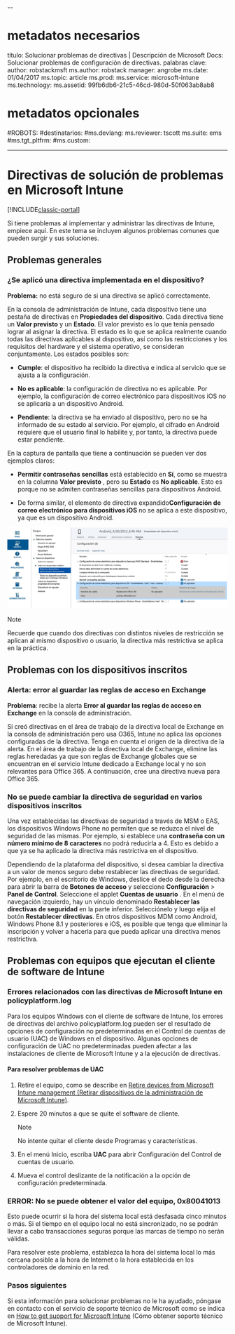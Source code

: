 --
# <a name="required-metadata"></a>metadatos necesarios

título: Solucionar problemas de directivas | Descripción de Microsoft Docs: Solucionar problemas de configuración de directivas.
palabras clave: author: robstackmsft ms.author: robstack manager: angrobe ms.date: 01/04/2017 ms.topic: article ms.prod: ms.service: microsoft-intune ms.technology: ms.assetid: 99fb6db6-21c5-46cd-980d-50f063ab8ab8

# <a name="optional-metadata"></a>metadatos opcionales

#<a name="robots"></a>ROBOTS:
#<a name="audience"></a>destinatarios:
#<a name="msdevlang"></a>ms.devlang:
ms.reviewer: tscott ms.suite: ems
#<a name="mstgtpltfrm"></a>ms.tgt_pltfrm:
#<a name="mscustom"></a>ms.custom:

---

# <a name="troubleshoot-policies-in-microsoft-intune"></a>Directivas de solución de problemas en Microsoft Intune

[!INCLUDE[classic-portal](../includes/classic-portal.md)]

Si tiene problemas al implementar y administrar las directivas de Intune, empiece aquí. En este tema se incluyen algunos problemas comunes que pueden surgir y sus soluciones.

## <a name="general-issues"></a>Problemas generales

### <a name="was-a-deployed-policy-applied-to-the-device"></a>¿Se aplicó una directiva implementada en el dispositivo?
**Problema:** no está seguro de si una directiva se aplicó correctamente.

En la consola de administración de Intune, cada dispositivo tiene una pestaña de directivas en **Propiedades del dispositivo**. Cada directiva tiene un **Valor previsto** y un **Estado**. El valor previsto es lo que tenía pensado lograr al asignar la directiva. El estado es lo que se aplica realmente cuando todas las directivas aplicables al dispositivo, así como las restricciones y los requisitos del hardware y el sistema operativo, se consideran conjuntamente. Los estados posibles son:

-   **Cumple**: el dispositivo ha recibido la directiva e indica al servicio que se ajusta a la configuración.

-   **No es aplicable**: la configuración de directiva no es aplicable. Por ejemplo, la configuración de correo electrónico para dispositivos iOS no se aplicaría a un dispositivo Android.

-   **Pendiente**: la directiva se ha enviado al dispositivo, pero no se ha informado de su estado al servicio. Por ejemplo, el cifrado en Android requiere que el usuario final lo habilite y, por tanto, la directiva puede estar pendiente.

En la captura de pantalla que tiene a continuación se pueden ver dos ejemplos claros:

-   **Permitir contraseñas sencillas** está establecido en **Sí**, como se muestra en la columna **Valor previsto** , pero su **Estado** es **No aplicable**. Esto es porque no se admiten contraseñas sencillas para dispositivos Android.

-   De forma similar, el elemento de directiva expandido**Configuración de correo electrónico para dispositivos iOS** no se aplica a este dispositivo, ya que es un dispositivo Android.

![Directiva de dispositivos de Intune](../media/Intune-Device-Policy-v.2.jpg)

> [!NOTE]
> Recuerde que cuando dos directivas con distintos niveles de restricción se aplican al mismo dispositivo o usuario, la directiva más restrictiva se aplica en la práctica.


## <a name="issues-with-enrolled-devices"></a>Problemas con los dispositivos inscritos

### <a name="alert-saving-of-access-rules-to-exchange-has-failed"></a>Alerta: error al guardar las reglas de acceso en Exchange
**Problema**: recibe la alerta **Error al guardar las reglas de acceso en Exchange**  en la consola de administración.

Si creó directivas en el área de trabajo de la directiva local de Exchange en la consola de administración pero usa O365, Intune no aplica las opciones configuradas de la directiva. Tenga en cuenta el origen de la directiva de la alerta.  En el área de trabajo de la directiva local de Exchange, elimine las reglas heredadas ya que son reglas de Exchange globales que se encuentran en el servicio Intune dedicado a Exchange local y no son relevantes para Office 365. A continuación, cree una directiva nueva para Office 365.

### <a name="cannot-change-security-policy-for-various-enrolled-devices"></a>No se puede cambiar la directiva de seguridad en varios dispositivos inscritos
Una vez establecidas las directivas de seguridad a través de MSM o EAS, los dispositivos Windows Phone no permiten que se reduzca el nivel de seguridad de las mismas. Por ejemplo, si establece una **contraseña con un número mínimo de 8 caracteres** no podrá reducirla a 4. Esto es debido a que ya se ha aplicado la directiva más restrictiva en el dispositivo.

Dependiendo de la plataforma del dispositivo, si desea cambiar la directiva a un valor de menos seguro debe restablecer las directivas de seguridad.
Por ejemplo, en el escritorio de Windows, deslice el dedo desde la derecha para abrir la barra de **Botones de acceso** y seleccione **Configuración** &gt; **Panel de Control**.  Seleccione el applet **Cuentas de usuario** .
En el menú de navegación izquierdo, hay un vínculo denominado **Restablecer las directivas de seguridad** en la parte inferior. Selecciónelo y luego elija el botón **Restablecer directivas**.
En otros dispositivos MDM como Android, Windows Phone 8.1 y posteriores e iOS, es posible que tenga que eliminar la inscripción y volver a hacerla para que pueda aplicar una directiva menos restrictiva.

## <a name="issues-with-pcs-that-run-the-intune-software-client"></a>Problemas con equipos que ejecutan el cliente de software de Intune

### <a name="microsoft-intune-policy-related-errors-in-policyplatformlog"></a>Errores relacionados con las directivas de Microsoft Intune en policyplatform.log
Para los equipos Windows con el cliente de software de Intune, los errores de directivas del archivo policyplatform.log pueden ser el resultado de opciones de configuración no predeterminadas en el Control de cuentas de usuario (UAC) de Windows en el dispositivo. Algunas opciones de configuración de UAC no predeterminadas pueden afectar a las instalaciones de cliente de Microsoft Intune y a la ejecución de directivas.

#### <a name="to-resolve-uac-issues"></a>Para resolver problemas de UAC

1.  Retire el equipo, como se describe en [Retire devices from Microsoft Intune management (Retirar dispositivos de la administración de Microsoft Intune)](/intune/deploy-use/retire-devices-from-microsoft-intune-management).

2.  Espere 20 minutos a que se quite el software de cliente.

    > [!NOTE]
    > No intente quitar el cliente desde Programas y características.

3.  En el menú Inicio, escriba **UAC** para abrir Configuración del Control de cuentas de usuario.

4.  Mueva el control deslizante de la notificación a la opción de configuración predeterminada.

### <a name="error-cannot-obtain-the-value-from-the-computer-0x80041013"></a>ERROR: No se puede obtener el valor del equipo, 0x80041013
Esto puede ocurrir si la hora del sistema local está desfasada cinco minutos o más. Si el tiempo en el equipo local no está sincronizado, no se podrán llevar a cabo transacciones seguras porque las marcas de tiempo no serán válidas.

Para resolver este problema, establezca la hora del sistema local lo más cercana posible a la hora de Internet o la hora establecida en los controladores de dominio en la red.








### <a name="next-steps"></a>Pasos siguientes
Si esta información para solucionar problemas no le ha ayudado, póngase en contacto con el servicio de soporte técnico de Microsoft como se indica en [How to get support for Microsoft Intune](how-to-get-support-for-microsoft-intune.md) (Cómo obtener soporte técnico de Microsoft Intune).


<!--HONumber=Jan17_HO1-->


